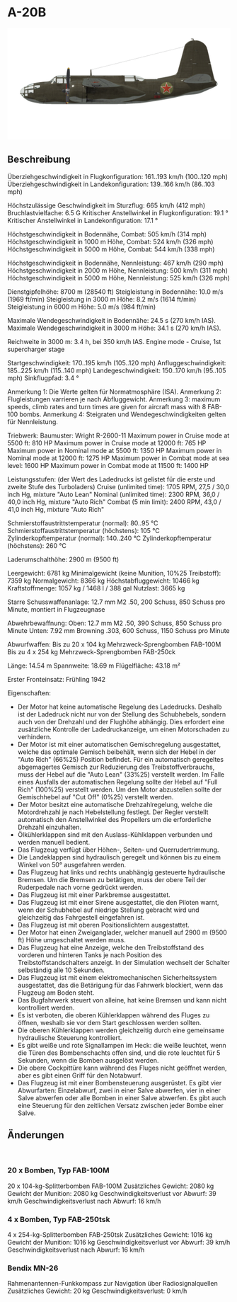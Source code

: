 ﻿# A-20B

![a20b](../images/a20b.png)

## Beschreibung

Überziehgeschwindigkeit in Flugkonfiguration: 161..193 km/h (100..120 mph)
Überziehgeschwindigkeit in Landekonfiguration: 139..166 km/h (86..103 mph)

Höchstzulässige Geschwindigkeit im Sturzflug: 665 km/h (412 mph)
Bruchlastvielfache: 6.5 G
Kritischer Anstellwinkel in Flugkonfiguration: 19.1 °
Kritischer Anstellwinkel in Landekonfiguration: 17.1 °

Höchstgeschwindigkeit in Bodennähe, Combat: 505 km/h (314 mph)
Höchstgeschwindigkeit in 1000 m Höhe, Combat: 524 km/h (326 mph)
Höchstgeschwindigkeit in 5000 m Höhe, Combat: 544 km/h (338 mph)

Höchstgeschwindigkeit in Bodennähe, Nennleistung: 467 km/h (290 mph)
Höchstgeschwindigkeit in 2000 m Höhe, Nennleistung: 500 km/h (311 mph)
Höchstgeschwindigkeit in 5000 m Höhe, Nennleistung: 525 km/h (326 mph)

Dienstgipfelhöhe: 8700 m (28540 ft)
Steigleistung in Bodennähe: 10.0 m/s (1969 ft/min)
Steigleistung in 3000 m Höhe: 8.2 m/s (1614 ft/min)
Steigleistung in 6000 m Höhe: 5.0 m/s (984 ft/min)

Maximale Wendegeschwindigkeit in Bodennähe: 24.5 s (270 km/h IAS).
Maximale Wendegeschwindigkeit in 3000 m Höhe: 34.1 s (270 km/h IAS).

Reichweite in 3000 m: 3.4 h, bei 350 km/h IAS. Engine mode - Cruise, 1st supercharger stage

Startgeschwindigkeit: 170..195 km/h (105..120 mph)
Anfluggeschwindigkeit: 185..225 km/h (115..140 mph)
Landegeschwindigkeit: 150..170 km/h (95..105 mph)
Sinkflugpfad: 3.4 °

Anmerkung 1: Die Werte gelten für Normatmosphäre (ISA).
Anmerkung 2: Flugleistungen varrieren je nach Abfluggewicht.
Anmerkung 3: maximum speeds, climb rates and turn times are given for aircraft mass with 8 FAB-100 bombs.
Anmerkung 4: Steigraten und Wendegeschwindigkeiten gelten für Nennleistung.

Triebwerk:
Baumuster: Wright R-2600-11
Maximum power in Cruise mode at 5500 ft: 810 HP
Maximum power in Cruise mode at 12000 ft: 765 HP
Maximum power in Nominal mode at 5500 ft: 1350 HP
Maximum power in Nominal mode at 12000 ft: 1275 HP
Maximum power in Combat mode at sea level: 1600 HP
Maximum power in Combat mode at 11500 ft: 1400 HP

Leistungsstufen:
(der Wert des Ladedrucks ist gelistet für die erste und zweite Stufe des Turboladers)
Cruise (unlimited time): 1705 RPM, 27,5 / 30,0 inch Hg, mixture "Auto Lean" 
Nominal (unlimited time): 2300 RPM, 36,0 / 40,0 inch Hg, mixture "Auto Rich" 
Combat (5 min limit): 2400 RPM, 43,0 / 41,0 inch Hg, mixture "Auto Rich" 

Schmierstoffaustrittstemperatur (normal): 80..95 °C
Schmierstoffaustrittstemperatur (höchstens): 105 °C
Zylinderkopftemperatur (normal): 140..240 °C
Zylinderkopftemperatur (höchstens): 260 °C

Laderumschalthöhe: 2900 m (9500 ft)

Leergewicht: 6781 kg
Minimalgewicht (keine Munition, 10%25 Treibstoff): 7359 kg
Normalgewicht: 8366 kg
Höchstabfluggewicht: 10466 kg
Kraftstoffmenge: 1057 kg / 1468 l / 388 gal
Nutzlast: 3665 kg

Starre Schusswaffenanlage:
12.7 mm M2 .50, 200 Schuss, 850 Schuss pro Minute, montiert in Flugzeugnase

Abwehrbewaffnung:
Oben: 12.7 mm M2 .50, 390 Schuss, 850 Schuss pro Minute
Unten: 7.92 mm Browning .303, 600 Schuss, 1150 Schuss pro Minute

Abwurfwaffen:
Bis zu 20 x 104 kg Mehrzweck-Sprengbomben FAB-100M
Bis zu 4 x 254 kg Mehrzweck-Sprengbomben FAB-250ck

Länge: 14.54 m
Spannweite: 18.69 m
Flügelfläche: 43.18 m²

Erster Fronteinsatz: Frühling 1942

Eigenschaften:
- Der Motor hat keine automatische Regelung des Ladedrucks. Deshalb ist der Ladedruck nicht nur von der Stellung des Schubhebels, sondern auch von der Drehzahl und der Flughöhe abhängig. Dies erfordert eine zusätzliche Kontrolle der Ladedruckanzeige, um einen Motorschaden zu verhindern.
- Der Motor ist mit einer automatischen Gemischregelung ausgestattet, welche das optimale Gemisch beibehält, wenn sich der Hebel in der "Auto Rich" (66%25) Position befindet. Für ein automatisch geregeltes abgemagertes Gemisch zur Reduzierung des Treibstoffverbrauchs, muss der Hebel auf die "Auto Lean" (33%25) verstellt werden. Im Falle eines Ausfalls der automatischen Regelung sollte der Hebel auf "Full Rich" (100%25) verstellt werden. Um den Motor abzustellen sollte der Gemischhebel auf "Cut Off" (0%25) verstellt werden.
- Der Motor besitzt eine automatische Drehzahlregelung, welche die Motordrehzahl je nach Hebelstellung festlegt. Der Regler verstellt automatisch den Anstellwinkel des Propellers um die erforderliche Drehzahl einzuhalten.
- Ölkühlerklappen sind mit den Auslass-Kühlklappen verbunden und werden manuell bedient.
- Das Flugzeug verfügt über Höhen-, Seiten- und Querrudertrimmung.
- Die Landeklappen sind hydraulisch geregelt und können bis zu einem Winkel von 50° ausgefahren werden.
- Das Flugzeug hat links und rechts unabhängig gesteuerte hydraulische Bremsen. Um die Bremsen zu betätigen, muss der obere Teil der Ruderpedale nach vorne gedrückt werden.
- Das Flugzeug ist mit einer Parkbremse ausgestattet.
- Das Flugzeug ist mit einer Sirene ausgestattet, die den Piloten warnt, wenn der Schubhebel auf niedrige Stellung gebracht wird und gleichzeitig das Fahrgestell eingefahren ist.
- Das Flugzeug ist mit oberen Positionslichtern ausgestattet.
- Der Motor hat einen Zweiganglader, welcher manuell auf 2900 m (9500 ft) Höhe umgeschaltet werden muss.
- Das Flugzeug hat eine Anzeige, welche den Treibstoffstand des vorderen und hinteren Tanks je nach Position des Treibstoffstandschalters anzeigt. In der Simulation wechselt der Schalter selbständig alle 10 Sekunden.
- Das Flugzeug ist mit einem elektromechanischen Sicherheitssystem ausgestattet, das die Betärigung für das Fahrwerk blockiert, wenn das Flugzeug am Boden steht.
- Das Bugfahrwerk steuert von alleine, hat keine Bremsen und kann nicht kontrolliert werden.
- Es ist verboten, die oberen Kühlerklappen während des Fluges zu öffnen, weshalb sie vor dem Start geschlossen werden sollten.
- Die oberen Kühlerklappen werden gleichzeitig durch eine gemeinsame hydraulische Steuerung kontrolliert.
- Es gibt weiße und rote Signallampen im Heck: die weiße leuchtet, wenn die Türen des Bombenschachts offen sind, und die rote leuchtet für 5 Sekunden, wenn die Bomben ausgelöst werden.
- Die obere Cockpittüre kann während des Fluges nicht geöffnet werden, aber es gibt einen Griff für den Notabwurf.
- Das Flugzeug ist mit einer Bombensteuerung ausgerüstet. Es gibt vier Abwurfarten: Einzelabwurf, zwei in einer Salve abwerfen, vier in einer Salve abwerfen oder alle Bomben in einer Salve abwerfen. Es gibt auch eine Steuerung für den zeitlichen Versatz zwischen jeder Bombe einer Salve.

## Änderungen
﻿


### 20 x Bomben, Typ FAB-100M

20 x 104-kg-Splitterbomben FAB-100M
Zusätzliches Gewicht: 2080 kg
Gewicht der Munition: 2080 kg
Geschwindigkeitsverlust vor Abwurf: 39 km/h
Geschwindigkeitsverlust nach Abwurf: 16 km/h﻿


### 4 x Bomben, Typ FAB-250tsk

4 x 254-kg-Splitterbomben FAB-250tsk
Zusätzliches Gewicht: 1016 kg
Gewicht der Munition: 1016 kg
Geschwindigkeitsverlust vor Abwurf: 39 km/h
Geschwindigkeitsverlust nach Abwurf: 16 km/h﻿

### Bendix MN-26

Rahmenantennen-Funkkompass zur Navigation über Radiosignalquellen
Zusätzliches Gewicht: 20 kg
Geschwindigkeitsverlust: 0 km/h